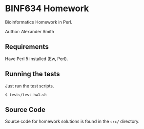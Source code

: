 # BINF634 Homework

Bioinformatics Homework in Perl.

Author: Alexander Smith


## Requirements

Have Perl 5 installed (Ew, Perl).


## Running the tests

Just run the test scripts.

```{.bash}
$ tests/test-hw1.sh
```


## Source Code

Source code for homework solutions is found in the `src/` directory.
